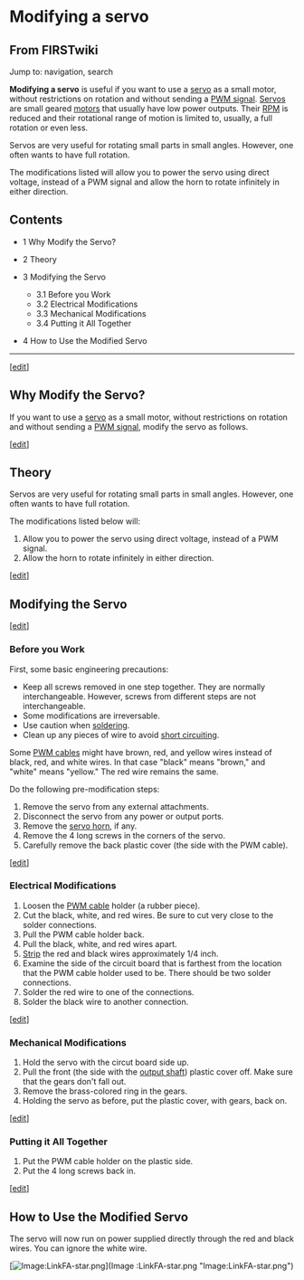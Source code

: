 # Modifying a servo

## From FIRSTwiki

Jump to: navigation, search

**Modifying a servo** is useful if you want to use a [servo](servo) as a small motor, without restrictions on rotation and without sending a [PWM signal](PWM_signal "PWM signal"). [Servos](servo) are small geared [motors](motor) that usually have low power outputs. Their [RPM](/index.php?title=RPM&action=edit "RPM") is reduced and their rotational range of motion is limited to, usually, a full rotation or even less.

Servos are very useful for rotating small parts in small angles. However, one often wants to have full rotation.

The modifications listed will allow you to power the servo using direct voltage, instead of a PWM signal and allow the horn to rotate infinitely in either direction.

## Contents

- 1 Why Modify the Servo?
- 2 Theory
- 3 Modifying the Servo

  - 3.1 Before you Work
  - 3.2 Electrical Modifications
  - 3.3 Mechanical Modifications
  - 3.4 Putting it All Together

- 4 How to Use the Modified Servo

--------------------------------------------------------------------------------

[[edit](/index.php?title=Modifying_a_servo&action=edit&section=1 "Edit
section: Why Modify the Servo?")]

## Why Modify the Servo?

If you want to use a [servo](servo) as a small motor, without restrictions on rotation and without sending a [PWM signal](PWM_signal "PWM signal"), modify the servo as follows.

[[edit](/index.php?title=Modifying_a_servo&action=edit&section=2 "Edit
section: Theory")]

## Theory

Servos are very useful for rotating small parts in small angles. However, one often wants to have full rotation.

The modifications listed below will:

1. Allow you to power the servo using direct voltage, instead of a PWM signal.
2. Allow the horn to rotate infinitely in either direction.

[[edit](/index.php?title=Modifying_a_servo&action=edit&section=3 "Edit
section: Modifying the Servo")]

## Modifying the Servo

[[edit](/index.php?title=Modifying_a_servo&action=edit&section=4 "Edit
section: Before you Work")]

### Before you Work

First, some basic engineering precautions:

- Keep all screws removed in one step together. They are normally interchangeable. However, screws from different steps are not interchangeable.
- Some modifications are irreversable.
- Use caution when [soldering](Soldering "Soldering").
- Clean up any pieces of wire to avoid [short circuiting](Short_circuit "Short circuit").

Some [PWM cables](pwm-cable) might have brown, red, and yellow wires instead of black, red, and white wires. In that case "black" means "brown," and "white" means "yellow." The red wire remains the same.

Do the following pre-modification steps:

1. Remove the servo from any external attachments.
2. Disconnect the servo from any power or output ports.
3. Remove the [servo horn](/index.php?title=Servo_horn&action=edit "Servo horn"), if any.
4. Remove the 4 long screws in the corners of the servo.
5. Carefully remove the back plastic cover (the side with the PWM cable).

[[edit](/index.php?title=Modifying_a_servo&action=edit&section=5 "Edit
section: Electrical Modifications")]

### Electrical Modifications

1. Loosen the [PWM cable](pwm-cable) holder (a rubber piece).
2. Cut the black, white, and red wires. Be sure to cut very close to the solder connections.
3. Pull the PWM cable holder back.
4. Pull the black, white, and red wires apart.
5. [Strip](Wire_stripping "Wire stripping") the red and black wires approximately 1/4 inch.
6. Examine the side of the circuit board that is farthest from the location that the PWM cable holder used to be. There should be two solder connections.
7. Solder the red wire to one of the connections.
8. Solder the black wire to another connection.

[[edit](/index.php?title=Modifying_a_servo&action=edit&section=6 "Edit
section: Mechanical Modifications")]

### Mechanical Modifications

1. Hold the servo with the circut board side up.
2. Pull the front (the side with the [output shaft](/index.php?title=Output_shaft&action=edit "Output shaft")) plastic cover off. Make sure that the gears don't fall out.
3. Remove the brass-colored ring in the gears.
4. Holding the servo as before, put the plastic cover, with gears, back on.

[[edit](/index.php?title=Modifying_a_servo&action=edit&section=7 "Edit
section: Putting it All Together")]

### Putting it All Together

1. Put the PWM cable holder on the plastic side.
2. Put the 4 long screws back in.

[[edit](/index.php?title=Modifying_a_servo&action=edit&section=8 "Edit
section: How to Use the Modified Servo")]

## How to Use the Modified Servo

The servo will now run on power supplied directly through the red and black wires. You can ignore the white wire.

[![Image:LinkFA-star.png](/media/6/60/LinkFA-star.png)](Image
:LinkFA-star.png "Image:LinkFA-star.png")
